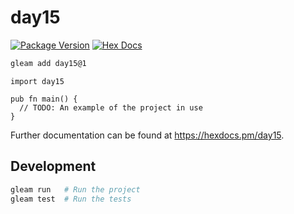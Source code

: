 # day15

[![Package Version](https://img.shields.io/hexpm/v/day15)](https://hex.pm/packages/day15)
[![Hex Docs](https://img.shields.io/badge/hex-docs-ffaff3)](https://hexdocs.pm/day15/)

```sh
gleam add day15@1
```
```gleam
import day15

pub fn main() {
  // TODO: An example of the project in use
}
```

Further documentation can be found at <https://hexdocs.pm/day15>.

## Development

```sh
gleam run   # Run the project
gleam test  # Run the tests
```
